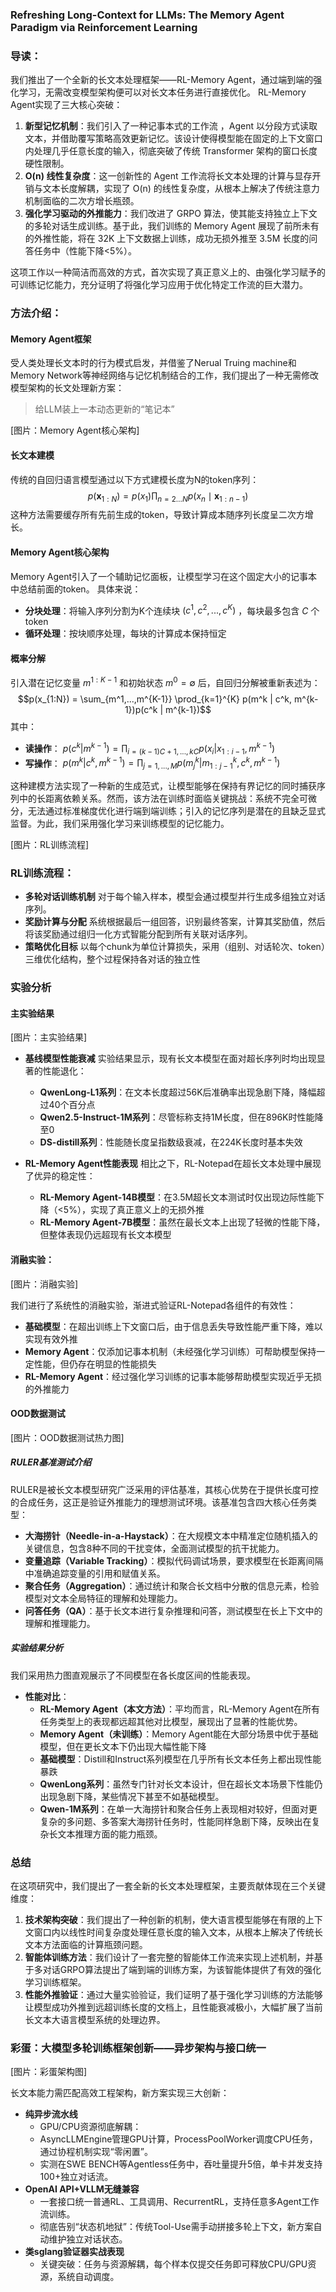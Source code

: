 ### Refreshing Long-Context for LLMs: The Memory Agent Paradigm via Reinforcement Learning

### 导读：
我们推出了一个全新的长文本处理框架——RL-Memory Agent，通过端到端的强化学习，无需改变模型架构便可以对长文本任务进行直接优化。
RL-Memory Agent实现了三大核心突破：

1.  **新型记忆机制**：我们引入了一种记事本式的工作流 ，Agent 以分段方式读取文本，并借助覆写策略高效更新记忆。该设计使得模型能在固定的上下文窗口内处理几乎任意长度的输入，彻底突破了传统 Transformer 架构的窗口长度硬性限制。
2.  **O(n) 线性复杂度**：这一创新性的 Agent 工作流将长文本处理的计算与显存开销与文本长度解耦，实现了 O(n) 的线性复杂度，从根本上解决了传统注意力机制面临的二次方增长瓶颈。
3.  **强化学习驱动的外推能力**：我们改进了 GRPO 算法，使其能支持独立上下文的多轮对话生成训练。基于此，我们训练的 Memory Agent 展现了前所未有的外推性能，将在 32K 上下文数据上训练，成功无损外推至 3.5M 长度的问答任务中（性能下降<5%）。

这项工作以一种简洁而高效的方式，首次实现了真正意义上的、由强化学习赋予的可训练记忆能力，充分证明了将强化学习应用于优化特定工作流的巨大潜力。

### 方法介绍：

#### Memory Agent框架
受人类处理长文本时的行为模式启发，并借鉴了Nerual Truing machine和Memory Network等神经网络与记忆机制结合的工作，我们提出了一种无需修改模型架构的长文处理新方案：

> 给LLM装上一本动态更新的“笔记本”

[图片：Memory Agent核心架构]

#### 长文本建模
传统的自回归语言模型通过以下方式建模长度为N的token序列：
$$p(\mathbf{x}_{1:N})=p(x_1)\prod_{n=2\ldots N}p(x_n \mid \mathbf{x}_{1:n-1})$$
这种方法需要缓存所有先前生成的token，导致计算成本随序列长度呈二次方增长。

#### Memory Agent核心架构

Memory Agent引入了一个辅助记忆面板，让模型学习在这个固定大小的记事本中总结前面的token。
具体来说：

* **分块处理**：将输入序列分割为K个连续块 $(c^1, c^2, ..., c^K)$ ，每块最多包含 $C$ 个token
* **循环处理**：按块顺序处理，每块的计算成本保持恒定

#### 概率分解
引入潜在记忆变量 $m^{1:K-1}$ 和初始状态 $m^0 = \emptyset$ 后，自回归分解被重新表述为：
$$p(x_{1:N}) = \sum_{m^1,...,m^{K-1}} \prod_{k=1}^{K} p(m^k | c^k, m^{k-1})p(c^k | m^{k-1})$$
其中：

* **读操作**： $p(c^k | m^{k-1}) = \prod_{i=(k-1)C+1,...,kC} p(x_i | x_{1:i-1}, m^{k-1})$
* **写操作**： $p(m^k | c^k, m^{k-1}) = \prod_{j=1,...,M} p(m^k_j | m^k_{1:j-1}, c^k, m^{k-1})$

这种建模方法实现了一种新的生成范式，让模型能够在保持有界记忆的同时捕获序列中的长距离依赖关系。然而，该方法在训练时面临关键挑战：系统不完全可微分，无法通过标准梯度优化进行端到端训练；引入的记忆序列是潜在的且缺乏显式监督。为此，我们采用强化学习来训练模型的记忆能力。

[图片：RL训练流程]

### RL训练流程：

* **多轮对话训练机制**
    对于每个输入样本，模型会通过模型并行生成多组独立对话序列。
* **奖励计算与分配**
    系统根据最后一组回答，识别最终答案，计算其奖励值，然后将该奖励通过组归一化方式智能分配到所有关联对话序列。
* **策略优化目标**
    以每个chunk为单位计算损失，采用（组别、对话轮次、token）三维优化结构，整个过程保持各对话的独立性

### 实验分析

#### 主实验结果

[图片：主实验结果]

* **基线模型性能衰减**
    实验结果显示，现有长文本模型在面对超长序列时均出现显著的性能退化：
    * **QwenLong-L1系列**：在文本长度超过56K后准确率出现急剧下降，降幅超过40个百分点
    * **Qwen2.5-Instruct-1M系列**：尽管标称支持1M长度，但在896K时性能降至0
    * **DS-distill系列**：性能随长度呈指数级衰减，在224K长度时基本失效

* **RL-Memory Agent性能表现**
    相比之下，RL-Notepad在超长文本处理中展现了优异的稳定性：
    * **RL-Memory Agent-14B模型**：在3.5M超长文本测试时仅出现边际性能下降（<5%），实现了真正意义上的无损外推
    * **RL-Memory Agent-7B模型**：虽然在最长文本上出现了轻微的性能下降，但整体表现仍远超现有长文本模型

#### 消融实验：

[图片：消融实验]

我们进行了系统性的消融实验，渐进式验证RL-Notepad各组件的有效性：

* **基础模型**：在超出训练上下文窗口后，由于信息丢失导致性能严重下降，难以实现有效外推
* **Memory Agent**：仅添加记事本机制（未经强化学习训练）可帮助模型保持一定性能，但仍存在明显的性能损失
* **RL-Memory Agent**：经过强化学习训练的记事本能够帮助模型实现近乎无损的外推能力

#### OOD数据测试

[图片：OOD数据测试热力图]

##### RULER基准测试介绍
RULER是被长文本模型研究广泛采用的评估基准，其核心优势在于提供长度可控的合成任务，这正是验证外推能力的理想测试环境。该基准包含四大核心任务类型：

* **大海捞针（Needle-in-a-Haystack）**：在大规模文本中精准定位随机插入的关键信息，包含8种不同的干扰变体，全面测试模型的抗干扰能力。
* **变量追踪（Variable Tracking）**：模拟代码调试场景，要求模型在长距离间隔中准确追踪变量的引用和赋值关系。
* **聚合任务（Aggregation）**：通过统计和聚合长文档中分散的信息元素，检验模型对文本全局特征的理解和处理能力。
* **问答任务（QA）**：基于长文本进行复杂推理和问答，测试模型在长上下文中的理解和推理能力。

##### 实验结果分析
我们采用热力图直观展示了不同模型在各长度区间的性能表现。

* **性能对比**：
    * **RL-Memory Agent（本文方法）**：平均而言，RL-Memory Agent在所有任务类型上的表现都远超其他对比模型，展现出了显著的性能优势。
    * **Memory Agent（未训练）**：Memory Agent能在大部分场景中优于基础模型，但在更长文本下仍出现大幅性能下降
    * **基础模型**：Distill和Instruct系列模型在几乎所有长文本任务上都出现性能暴跌
    * **QwenLong系列**：虽然专门针对长文本设计，但在超长文本场景下性能仍出现急剧下降，某些情况下甚至不如基础模型。
    * **Qwen-1M系列**：在单一大海捞针和聚合任务上表现相对较好，但面对更复杂的多问题、多答案大海捞针任务时，性能同样急剧下降，反映出在复杂长文本推理方面的能力瓶颈。

### 总结
在这项研究中，我们提出了一套全新的长文本处理框架，主要贡献体现在三个关键维度：

1.  **技术架构突破**：我们提出了一种创新的机制，使大语言模型能够在有限的上下文窗口内以线性时间复杂度处理任意长度的输入文本，从根本上解决了传统长文本方法面临的计算瓶颈问题。
2.  **智能体训练方法**：我们设计了一套完整的智能体工作流来实现上述机制，并基于多对话GRPO算法提出了端到端的训练方案，为该智能体提供了有效的强化学习训练框架。
3.  **性能外推验证**：通过大量实验验证，我们证明了基于强化学习训练的方法能够让模型成功外推到远超训练长度的文档上，且性能衰减极小，大幅扩展了当前长文本大语言模型系统的处理边界。

### 彩蛋：大模型多轮训练框架创新——异步架构与接口统一

[图片：彩蛋架构图]

长文本能力需匹配高效工程架构，新方案实现三大创新：

* **纯异步流水线**
    * GPU/CPU资源彻底解耦：
    * AsyncLLMEngine管理GPU计算，ProcessPoolWorker调度CPU任务，通过协程机制实现“零闲置”。
    * 实测在SWE BENCH等Agentless任务中，吞吐量提升5倍，单卡并发支持100+独立对话流。
* **OpenAI API+VLLM无缝兼容**
    * 一套接口统一普通RL、工具调用、RecurrentRL，支持任意多Agent工作流训练。
    * 彻底告别“状态机地狱”：传统Tool-Use需手动拼接多轮上下文，新方案自动维护独立对话状态。
* **类sglang验证器实战表现**
    * 关键突破：任务与资源解耦，每个样本仅提交任务即可释放CPU/GPU资源，系统自动调度。
